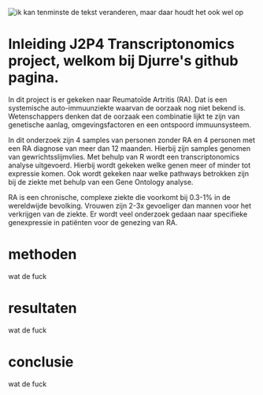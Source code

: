 <p align =”center”>
<img src = “plaatjes/Transcriptonomics_startpagina” alt = "ik kan tenminste de tekst veranderen, maar daar houdt het ook wel op"
width = “600”/>
</p>

# Inleiding J2P4 Transcriptonomics project, welkom bij Djurre's github pagina.

In dit project is er gekeken naar Reumatoïde Artritis (RA). Dat is een systemische auto-immuunziekte waarvan de oorzaak nog niet bekend is. Wetenschappers denken dat de oorzaak een combinatie lijkt te zijn van genetische aanlag, omgevingsfactoren en een ontspoord immuunsysteem. 

In dit onderzoek zijn 4 samples van personen zonder RA en 4 personen met een RA diagnose van meer dan 12 maanden. Hierbij zijn samples genomen van gewrichtsslijmvlies. Met behulp van R wordt een transcriptonomics analyse uitgevoerd. Hierbij wordt gekeken welke genen meer of minder tot expressie komen. Ook wordt gekeken naar welke pathways betrokken zijn bij de ziekte met behulp van een Gene Ontology analyse.

RA is een chronische, complexe ziekte die voorkomt bij 0.3-1% in de wereldwijde bevolking. Vrouwen zijn 2-3x gevoeliger dan mannen voor het verkrijgen van de ziekte. Er wordt veel onderzoek gedaan naar specifieke genexpressie in patiënten voor de genezing van RA. 

# methoden
wat de fuck
# resultaten
wat de fuck
# conclusie
wat de fuck

